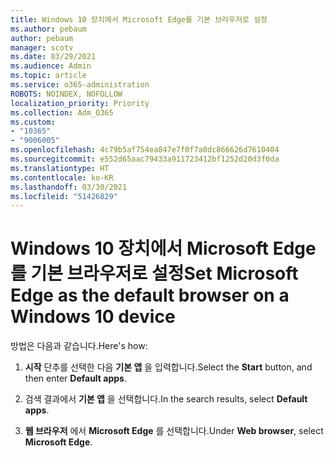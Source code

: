 ```yaml
---
title: Windows 10 장치에서 Microsoft Edge를 기본 브라우저로 설정
ms.author: pebaum
author: pebaum
manager: scotv
ms.date: 03/29/2021
ms.audience: Admin
ms.topic: article
ms.service: o365-administration
ROBOTS: NOINDEX, NOFOLLOW
localization_priority: Priority
ms.collection: Adm_O365
ms.custom:
- "10365"
- "9006005"
ms.openlocfilehash: 4c79b5af754ea847e7f0f7a0dc866626d7610404
ms.sourcegitcommit: e552d65aac79433a911723412bf1252d20d3f0da
ms.translationtype: HT
ms.contentlocale: ko-KR
ms.lasthandoff: 03/30/2021
ms.locfileid: "51426829"
---
```

# <a name="set-microsoft-edge-as-the-default-browser-on-a-windows-10-device"></a><span data-ttu-id="29bf6-102">Windows 10 장치에서 Microsoft Edge를 기본 브라우저로 설정</span><span class="sxs-lookup"><span data-stu-id="29bf6-102">Set Microsoft Edge as the default browser on a Windows 10 device</span></span>

<span data-ttu-id="29bf6-103">방법은 다음과 같습니다.</span><span class="sxs-lookup"><span data-stu-id="29bf6-103">Here's how:</span></span>

1. <span data-ttu-id="29bf6-104">**시작** 단추를 선택한 다음 **기본 앱** 을 입력합니다.</span><span class="sxs-lookup"><span data-stu-id="29bf6-104">Select the **Start** button, and then enter **Default apps**.</span></span>

1. <span data-ttu-id="29bf6-105">검색 결과에서 **기본 앱** 을 선택합니다.</span><span class="sxs-lookup"><span data-stu-id="29bf6-105">In the search results, select **Default apps**.</span></span>

1. <span data-ttu-id="29bf6-106">**웹 브라우저** 에서 **Microsoft Edge** 를 선택합니다.</span><span class="sxs-lookup"><span data-stu-id="29bf6-106">Under **Web browser**, select **Microsoft Edge**.</span></span>
